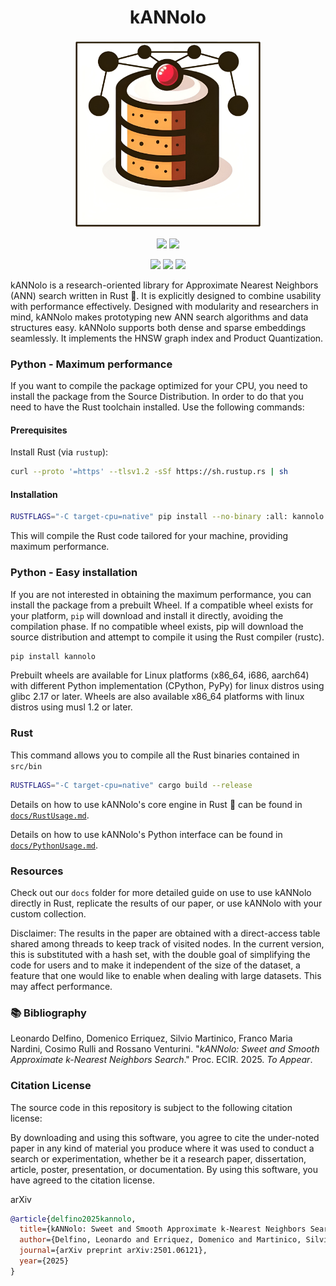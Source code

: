 

<h1 align="center">kANNolo</h1>
<p align="center">
    <img width="300px" src="imgs/kannolo.png" />
</p>

<p align="center">
    <a href="https://rdcu.be/eii62"><img src="https://badgen.net/static/paper/ECIR 2025/yellow"" /></a>  
    <a href="https://arxiv.org/abs/2501.06121"><img src="https://badgen.net/static/arXiv/2501.06121/red" /></a>
</p>

<p align="center">    
    <a href="https://crates.io/crates/kannolo"><img src="https://badgen.infra.medigy.com/crates/v/kannolo" /></a>
    <a href="https://crates.io/crates/kannolo"><img src="https://badgen.infra.medigy.com/crates/d/kannolo" /></a>
    <a href="LICENSE"><img src="https://badgen.net/static/license/MIT/blue" /></a>
</p>

<!--
<p align="center">    
    <a href="https://crates.io/crates/seismic"><img src="https://badgen.infra.medigy.com/crates/v/seismic" /></a>
    <a href="https://crates.io/crates/seismic"><img src="https://badgen.infra.medigy.com/crates/d/seismic" /></a>
    <a href="LICENSE.md"><img src="https://badgen.net/static/license/MIT/blue" /></a>
</p>

-->

kANNolo is a research-oriented library for Approximate Nearest Neighbors (ANN) search written in Rust 🦀. It is explicitly designed to combine usability with performance effectively. Designed with modularity and researchers in mind, kANNolo makes prototyping new ANN search algorithms and data structures easy. kANNolo supports both dense and sparse embeddings seamlessly. It implements the HNSW graph index and Product Quantization.


### Python - Maximum performance
If you want to compile the package optimized for your CPU, you need to install the package from the Source Distribution.
In order to do that you need to have the Rust toolchain installed. Use the following commands:
#### Prerequisites
Install Rust (via `rustup`):
```bash
curl --proto '=https' --tlsv1.2 -sSf https://sh.rustup.rs | sh
```
#### Installation
```bash
RUSTFLAGS="-C target-cpu=native" pip install --no-binary :all: kannolo
```
This will compile the Rust code tailored for your machine, providing maximum performance.

### Python - Easy installation
If you are not interested in obtaining the maximum performance, you can install the package from a prebuilt Wheel.
If a compatible wheel exists for your platform, `pip` will download and install it directly, avoiding the compilation phase.
If no compatible wheel exists, pip will download the source distribution and attempt to compile it using the Rust compiler (rustc).
```bash
pip install kannolo
```

Prebuilt wheels are available for Linux platforms (x86_64, i686, aarch64) with different Python implementation (CPython, PyPy) for linux distros using glibc 2.17 or later.
Wheels are also available x86_64 platforms with linux distros using musl 1.2 or later.

### Rust 

This command allows you to compile all the Rust binaries contained in `src/bin`

```bash
RUSTFLAGS="-C target-cpu=native" cargo build --release
```

Details on how to use kANNolo's core engine in Rust 🦀 can be found in [`docs/RustUsage.md`](docs/RustUsage.md).

Details on how to use kANNolo's Python interface can be found in [`docs/PythonUsage.md`](docs/PythonUsage.md).


### Resources
Check out our `docs` folder for more detailed guide on use to use kANNolo directly in Rust, replicate the results of our paper, or use kANNolo with your custom collection. 

Disclaimer: The results in the paper are obtained with a direct-access table shared among threads to keep track of visited nodes. In the current version, this is substituted with a hash set, with the double goal of simplifying the code for users and to make it independent of the size of the dataset, a feature that one would like to enable when dealing with large datasets. This may affect performance.

### <a name="bib">📚 Bibliography</a>
Leonardo Delfino, Domenico Erriquez, Silvio Martinico, Franco Maria Nardini, Cosimo Rulli and Rossano Venturini. "*kANNolo: Sweet and Smooth Approximate k-Nearest Neighbors Search*." Proc. ECIR. 2025. *To Appear*. 


### Citation License
The source code in this repository is subject to the following citation license:

By downloading and using this software, you agree to cite the under-noted paper in any kind of material you produce where it was used to conduct a search or experimentation, whether be it a research paper, dissertation, article, poster, presentation, or documentation. By using this software, you have agreed to the citation license.


arXiv
```bibtex
@article{delfino2025kannolo,
  title={kANNolo: Sweet and Smooth Approximate k-Nearest Neighbors Search},
  author={Delfino, Leonardo and Erriquez, Domenico and Martinico, Silvio and Nardini, Franco Maria and Rulli, Cosimo and Venturini, Rossano},
  journal={arXiv preprint arXiv:2501.06121},
  year={2025}
}
```

